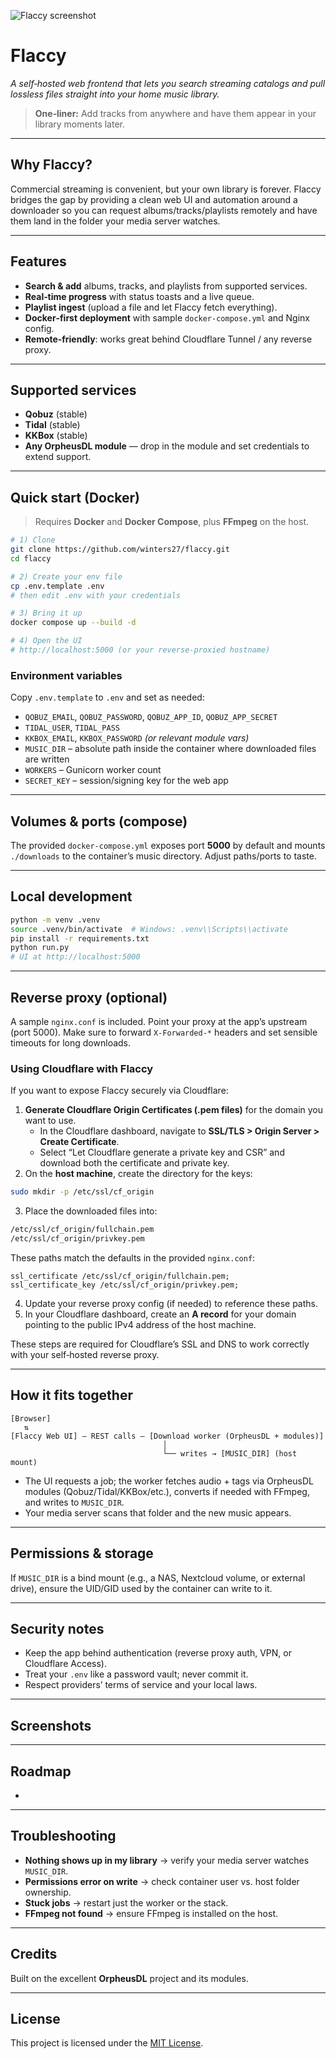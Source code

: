 <!-- Updated main image: replaced with screenshot-rocks.png added to app/static.
     Comment added by automated update. -->
![Flaccy screenshot](app/static/screenshot-rocks.png)

# Flaccy

*A self‑hosted web frontend that lets you search streaming catalogs and pull lossless files straight into your home music library.*

> **One‑liner:** Add tracks from anywhere and have them appear in your library moments later.

---

## Why Flaccy?

Commercial streaming is convenient, but your own library is forever. Flaccy bridges the gap by providing a clean web UI and automation around a downloader so you can request albums/tracks/playlists remotely and have them land in the folder your media server watches.

---

## Features

- **Search & add** albums, tracks, and playlists from supported services.
- **Real‑time progress** with status toasts and a live queue.
- **Playlist ingest** (upload a file and let Flaccy fetch everything).
- **Docker‑first deployment** with sample `docker-compose.yml` and Nginx config.
- **Remote‑friendly**: works great behind Cloudflare Tunnel / any reverse proxy.

---

## Supported services

- **Qobuz** (stable)
- **Tidal** (stable)
- **KKBox** (stable)
- **Any OrpheusDL module** — drop in the module and set credentials to extend support.

---

## Quick start (Docker)

> Requires **Docker** and **Docker Compose**, plus **FFmpeg** on the host.

```bash
# 1) Clone
git clone https://github.com/winters27/flaccy.git
cd flaccy

# 2) Create your env file
cp .env.template .env
# then edit .env with your credentials

# 3) Bring it up
docker compose up --build -d

# 4) Open the UI
# http://localhost:5000 (or your reverse-proxied hostname)
```

### Environment variables

Copy `.env.template` to `.env` and set as needed:

- `QOBUZ_EMAIL`, `QOBUZ_PASSWORD`, `QOBUZ_APP_ID`, `QOBUZ_APP_SECRET`
- `TIDAL_USER`, `TIDAL_PASS`
- `KKBOX_EMAIL`, `KKBOX_PASSWORD` *(or relevant module vars)*
- `MUSIC_DIR` – absolute path inside the container where downloaded files are written
- `WORKERS` – Gunicorn worker count
- `SECRET_KEY` – session/signing key for the web app

---

## Volumes & ports (compose)

The provided `docker-compose.yml` exposes port **5000** by default and mounts `./downloads` to the container’s music directory. Adjust paths/ports to taste.

---

## Local development

```bash
python -m venv .venv
source .venv/bin/activate  # Windows: .venv\\Scripts\\activate
pip install -r requirements.txt
python run.py
# UI at http://localhost:5000
```

---

## Reverse proxy (optional)

A sample `nginx.conf` is included. Point your proxy at the app’s upstream (port 5000). Make sure to forward `X-Forwarded-*` headers and set sensible timeouts for long downloads.

### Using Cloudflare with Flaccy

If you want to expose Flaccy securely via Cloudflare:

1. **Generate Cloudflare Origin Certificates (.pem files)** for the domain you want to use.
   - In the Cloudflare dashboard, navigate to **SSL/TLS > Origin Server > Create Certificate**.
   - Select “Let Cloudflare generate a private key and CSR” and download both the certificate and private key.
2. On the **host machine**, create the directory for the keys:

```bash
sudo mkdir -p /etc/ssl/cf_origin
```

3. Place the downloaded files into:

```bash
/etc/ssl/cf_origin/fullchain.pem
/etc/ssl/cf_origin/privkey.pem
```

These paths match the defaults in the provided `nginx.conf`:

```
ssl_certificate /etc/ssl/cf_origin/fullchain.pem;
ssl_certificate_key /etc/ssl/cf_origin/privkey.pem;
```

4. Update your reverse proxy config (if needed) to reference these paths.
5. In your Cloudflare dashboard, create an **A record** for your domain pointing to the public IPv4 address of the host machine.

These steps are required for Cloudflare’s SSL and DNS to work correctly with your self‑hosted reverse proxy.

---

## How it fits together

```
[Browser]
   ⇅
[Flaccy Web UI] — REST calls — [Download worker (OrpheusDL + modules)]
                                  │
                                  └── writes → [MUSIC_DIR] (host mount)
```

- The UI requests a job; the worker fetches audio + tags via OrpheusDL modules (Qobuz/Tidal/KKBox/etc.), converts if needed with FFmpeg, and writes to `MUSIC_DIR`.
- Your media server scans that folder and the new music appears.

---

## Permissions & storage

If `MUSIC_DIR` is a bind mount (e.g., a NAS, Nextcloud volume, or external drive), ensure the UID/GID used by the container can write to it.

---

## Security notes

- Keep the app behind authentication (reverse proxy auth, VPN, or Cloudflare Access).
- Treat your `.env` like a password vault; never commit it.
- Respect providers’ terms of service and your local laws.

---

## Screenshots

> 

---

## Roadmap

-

---

## Troubleshooting

- **Nothing shows up in my library** → verify your media server watches `MUSIC_DIR`.
- **Permissions error on write** → check container user vs. host folder ownership.
- **Stuck jobs** → restart just the worker or the stack.
- **FFmpeg not found** → ensure FFmpeg is installed on the host.

---

## Credits

Built on the excellent **OrpheusDL** project and its modules.

---

## License

This project is licensed under the [MIT License](LICENSE).

